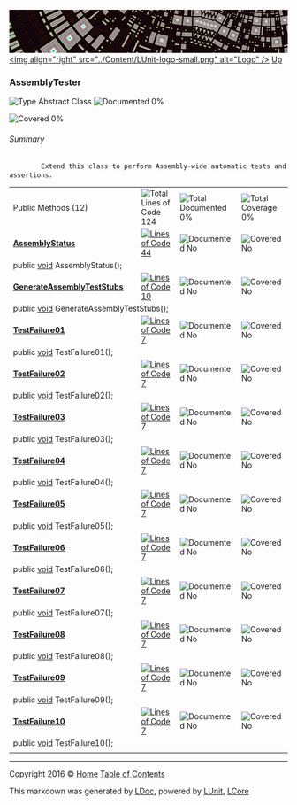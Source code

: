 ![](../Content/LUnit-banner-small.png "")
[&lt;img align=&quot;right&quot; src=&quot;../Content/LUnit-logo-small.png&quot; alt=&quot;Logo&quot; /&gt;](../../README.md)
[Up](../LUnit.md)

### AssemblyTester

![Type Abstract Class](http://b.repl.ca/v1/Type-Abstract%20Class-blue.png "") ![Documented 0%](http://b.repl.ca/v1/Documented-0%25-red.png "")

![Covered 0%](http://b.repl.ca/v1/Covered-0%25-red.png "")


###### Summary

            Extend this class to perform Assembly-wide automatic tests and assertions.
            

<table>
<tr><td>Public Methods (12)</td>
<td></td>
<td><img src="http://b.repl.ca/v1/Total%20Lines%20of%20Code-124-blue.png" alt="Total Lines of Code 124" /></td>
<td><img src="http://b.repl.ca/v1/Total%20Documented-0%25-red.png" alt="Total Documented 0%" /></td>
<td><img src="http://b.repl.ca/v1/Total%20Coverage-0%25-red.png" alt="Total Coverage 0%" /></td></tr>
<tr><td><strong><a href="AssemblyTester_AssemblyStatus.md" alt="">AssemblyStatus</a></strong></td>
<td>   </td>
<td><a href="../Abstract/AssemblyTester.cs#L153" alt=""><img src="http://b.repl.ca/v1/Lines%20of%20Code-44-blue.png" alt="Lines of Code 44" /></a></td>
<td><img src="http://b.repl.ca/v1/Documented-No-red.png" alt="Documented No" /></td>
<td><img src="http://b.repl.ca/v1/Covered-No-red.png" alt="Covered No" /></td></tr>
<tr><td colspan="5">public <a href="https://msdn.microsoft.com/en-us/library/system.void.aspx" alt="">void</a> AssemblyStatus();</td>
</tr>
<tr><td><strong><a href="AssemblyTester_GenerateAssemblyTestStubs.md" alt="">GenerateAssemblyTestStubs</a></strong></td>
<td>   </td>
<td><a href="../Abstract/AssemblyTester.cs#L225" alt=""><img src="http://b.repl.ca/v1/Lines%20of%20Code-10-blue.png" alt="Lines of Code 10" /></a></td>
<td><img src="http://b.repl.ca/v1/Documented-No-red.png" alt="Documented No" /></td>
<td><img src="http://b.repl.ca/v1/Covered-No-red.png" alt="Covered No" /></td></tr>
<tr><td colspan="5">public <a href="https://msdn.microsoft.com/en-us/library/system.void.aspx" alt="">void</a> GenerateAssemblyTestStubs();</td>
</tr>
<tr><td><strong><a href="AssemblyTester_TestFailure01.md" alt="">TestFailure01</a></strong></td>
<td>   </td>
<td><a href="../Abstract/AssemblyTester.cs#L730" alt=""><img src="http://b.repl.ca/v1/Lines%20of%20Code-7-blue.png" alt="Lines of Code 7" /></a></td>
<td><img src="http://b.repl.ca/v1/Documented-No-red.png" alt="Documented No" /></td>
<td><img src="http://b.repl.ca/v1/Covered-No-red.png" alt="Covered No" /></td></tr>
<tr><td colspan="5">public <a href="https://msdn.microsoft.com/en-us/library/system.void.aspx" alt="">void</a> TestFailure01();</td>
</tr>
<tr><td><strong><a href="AssemblyTester_TestFailure02.md" alt="">TestFailure02</a></strong></td>
<td>   </td>
<td><a href="../Abstract/AssemblyTester.cs#L740" alt=""><img src="http://b.repl.ca/v1/Lines%20of%20Code-7-blue.png" alt="Lines of Code 7" /></a></td>
<td><img src="http://b.repl.ca/v1/Documented-No-red.png" alt="Documented No" /></td>
<td><img src="http://b.repl.ca/v1/Covered-No-red.png" alt="Covered No" /></td></tr>
<tr><td colspan="5">public <a href="https://msdn.microsoft.com/en-us/library/system.void.aspx" alt="">void</a> TestFailure02();</td>
</tr>
<tr><td><strong><a href="AssemblyTester_TestFailure03.md" alt="">TestFailure03</a></strong></td>
<td>   </td>
<td><a href="../Abstract/AssemblyTester.cs#L750" alt=""><img src="http://b.repl.ca/v1/Lines%20of%20Code-7-blue.png" alt="Lines of Code 7" /></a></td>
<td><img src="http://b.repl.ca/v1/Documented-No-red.png" alt="Documented No" /></td>
<td><img src="http://b.repl.ca/v1/Covered-No-red.png" alt="Covered No" /></td></tr>
<tr><td colspan="5">public <a href="https://msdn.microsoft.com/en-us/library/system.void.aspx" alt="">void</a> TestFailure03();</td>
</tr>
<tr><td><strong><a href="AssemblyTester_TestFailure04.md" alt="">TestFailure04</a></strong></td>
<td>   </td>
<td><a href="../Abstract/AssemblyTester.cs#L760" alt=""><img src="http://b.repl.ca/v1/Lines%20of%20Code-7-blue.png" alt="Lines of Code 7" /></a></td>
<td><img src="http://b.repl.ca/v1/Documented-No-red.png" alt="Documented No" /></td>
<td><img src="http://b.repl.ca/v1/Covered-No-red.png" alt="Covered No" /></td></tr>
<tr><td colspan="5">public <a href="https://msdn.microsoft.com/en-us/library/system.void.aspx" alt="">void</a> TestFailure04();</td>
</tr>
<tr><td><strong><a href="AssemblyTester_TestFailure05.md" alt="">TestFailure05</a></strong></td>
<td>   </td>
<td><a href="../Abstract/AssemblyTester.cs#L770" alt=""><img src="http://b.repl.ca/v1/Lines%20of%20Code-7-blue.png" alt="Lines of Code 7" /></a></td>
<td><img src="http://b.repl.ca/v1/Documented-No-red.png" alt="Documented No" /></td>
<td><img src="http://b.repl.ca/v1/Covered-No-red.png" alt="Covered No" /></td></tr>
<tr><td colspan="5">public <a href="https://msdn.microsoft.com/en-us/library/system.void.aspx" alt="">void</a> TestFailure05();</td>
</tr>
<tr><td><strong><a href="AssemblyTester_TestFailure06.md" alt="">TestFailure06</a></strong></td>
<td>   </td>
<td><a href="../Abstract/AssemblyTester.cs#L780" alt=""><img src="http://b.repl.ca/v1/Lines%20of%20Code-7-blue.png" alt="Lines of Code 7" /></a></td>
<td><img src="http://b.repl.ca/v1/Documented-No-red.png" alt="Documented No" /></td>
<td><img src="http://b.repl.ca/v1/Covered-No-red.png" alt="Covered No" /></td></tr>
<tr><td colspan="5">public <a href="https://msdn.microsoft.com/en-us/library/system.void.aspx" alt="">void</a> TestFailure06();</td>
</tr>
<tr><td><strong><a href="AssemblyTester_TestFailure07.md" alt="">TestFailure07</a></strong></td>
<td>   </td>
<td><a href="../Abstract/AssemblyTester.cs#L790" alt=""><img src="http://b.repl.ca/v1/Lines%20of%20Code-7-blue.png" alt="Lines of Code 7" /></a></td>
<td><img src="http://b.repl.ca/v1/Documented-No-red.png" alt="Documented No" /></td>
<td><img src="http://b.repl.ca/v1/Covered-No-red.png" alt="Covered No" /></td></tr>
<tr><td colspan="5">public <a href="https://msdn.microsoft.com/en-us/library/system.void.aspx" alt="">void</a> TestFailure07();</td>
</tr>
<tr><td><strong><a href="AssemblyTester_TestFailure08.md" alt="">TestFailure08</a></strong></td>
<td>   </td>
<td><a href="../Abstract/AssemblyTester.cs#L800" alt=""><img src="http://b.repl.ca/v1/Lines%20of%20Code-7-blue.png" alt="Lines of Code 7" /></a></td>
<td><img src="http://b.repl.ca/v1/Documented-No-red.png" alt="Documented No" /></td>
<td><img src="http://b.repl.ca/v1/Covered-No-red.png" alt="Covered No" /></td></tr>
<tr><td colspan="5">public <a href="https://msdn.microsoft.com/en-us/library/system.void.aspx" alt="">void</a> TestFailure08();</td>
</tr>
<tr><td><strong><a href="AssemblyTester_TestFailure09.md" alt="">TestFailure09</a></strong></td>
<td>   </td>
<td><a href="../Abstract/AssemblyTester.cs#L810" alt=""><img src="http://b.repl.ca/v1/Lines%20of%20Code-7-blue.png" alt="Lines of Code 7" /></a></td>
<td><img src="http://b.repl.ca/v1/Documented-No-red.png" alt="Documented No" /></td>
<td><img src="http://b.repl.ca/v1/Covered-No-red.png" alt="Covered No" /></td></tr>
<tr><td colspan="5">public <a href="https://msdn.microsoft.com/en-us/library/system.void.aspx" alt="">void</a> TestFailure09();</td>
</tr>
<tr><td><strong><a href="AssemblyTester_TestFailure10.md" alt="">TestFailure10</a></strong></td>
<td>   </td>
<td><a href="../Abstract/AssemblyTester.cs#L820" alt=""><img src="http://b.repl.ca/v1/Lines%20of%20Code-7-blue.png" alt="Lines of Code 7" /></a></td>
<td><img src="http://b.repl.ca/v1/Documented-No-red.png" alt="Documented No" /></td>
<td><img src="http://b.repl.ca/v1/Covered-No-red.png" alt="Covered No" /></td></tr>
<tr><td colspan="5">public <a href="https://msdn.microsoft.com/en-us/library/system.void.aspx" alt="">void</a> TestFailure10();</td>
</tr>
<tr><td width="850px" colspan="352"></td></tr>
</table>




---

Copyright 2016 &copy; [Home](../../README.md) [Table of Contents](../../TableOfContents.md)

This markdown was generated by [LDoc](https://github.com/CodeSingularity/LDoc), powered by [LUnit](https://github.com/CodeSingularity/LUnit), [LCore](https://github.com/CodeSingularity/LCore)
